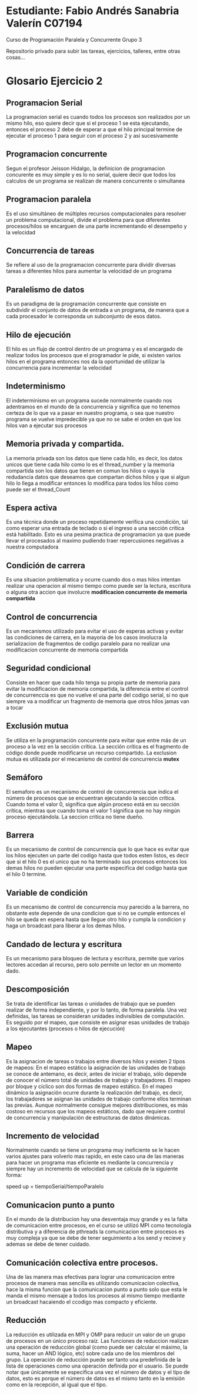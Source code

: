 # Estudiante: Fabio Andrés Sanabria Valerín C07194 

Curso de Programación Paralela y Concurrente Grupo 3

Repositorio privado para subir las tareas, ejercicios, talleres, entre otras cosas...

# Glosario Ejercicio 2

## Programacion Serial

La programacion serial es cuando todos los procesos son realizados por un mismo hilo, eso quiere decir que si el proceso 1 se esta ejecutando, entonces el proceso 2 debe de esperar a que el hilo principal termine de ejecutar el proceso 1 para seguir con el proceso 2 y asi sucesivamente

## Programacion concurrente

Segun el profesor Jeisson Hidalgo, la definicion de programacion concurente es muy simple y es lo no serial, quiere decir que todos los calculos de un programa se realizan de manera concurrente o simultanea

## Programacion paralela

Es el uso simultáneo de múltiples recursos computacionales para resolver un problema computacional, divide el problema para que diferentes procesos/hilos se encarguen de una parte incrementando el desempeño y la velocidad

## Concurrencia de tareas

Se refiere al uso de la programacion concurrente para dividir diversas tareas a diferentes hilos para aumentar la velocidad de un programa


## Paralelismo de datos

Es un paradigma de la programación concurrente que consiste en subdividir el conjunto de datos de entrada a un programa, de manera que a cada procesador le corresponda un subconjunto de esos datos.

## Hilo de ejecución

El hilo es un flujo de control dentro de un programa y es el encargado de realizar todos los procesos que el programador le pide, si existen varios hilos en el programa entonces nos da la oportunidad de utilizar la concurrencia para incrementar la velocidad

## Indeterminismo

El indeterminismo en un programa sucede normalmente cuando nos adentramos en el mundo de la concurrencia y significa que no tenemos certeza de lo que va a pasar en nuestro programa, o sea que nuestro programa se vuelve impredecible ya que no se sabe el orden en que los hilos van a ejecutar sus procesos

## Memoria privada y compartida.

La memoria privada son los datos que tiene cada hilo, es decir, los datos unicos que tiene cada hilo como lo es el thread_number y la memoria compartida son los datos que tienen en comun los hilos o vaya la redudancia datos que deseamos que compartan dichos hilos y que si algun hilo lo llega a modificar entonces lo modifica para todos los hilos como puede ser el thread_Count

## Espera activa

Es una técnica donde un proceso repetidamente verifica una condición, tal como esperar una entrada de teclado o si el ingreso a una sección crítica está habilitado. Esto es una pesima practica de programacion ya que puede llevar el procesados al maximo pudiendo traer repercusiones negativas a nuestra computadora

## Condición de carrera

Es una situacion problematica  y ocurre cuando dos o mas hilos intentan realizar una operacion al mismo tiempo como puede ser la lectura, escritura o alguna otra accion que involucre **modificacion concurrente de memoria compartida**

## Control de concurrencia

Es un mecanismos utilizado para evitar el uso de esperas activas y evitar las condiciones de carrera, en la mayoria de los casos involucra la serializacion de fragmentos de codigo paralelo para no realizar una modificacion concurrente de memoria compartida

## Seguridad condicional

Consiste en hacer que cada hilo tenga su propia parte de memoria para evitar la modificacion de memoria compartida, la diferencia entre el control de concurrenccia es que no vuelve el una parte del codigo serial, si no que siempre va a modificar un fragmento de memoria que otros hilos jamas van a tocar

## Exclusión mutua

Se utiliza en la programación concurrente para evitar que entre más de un proceso a la vez en la sección crítica. La sección crítica es el fragmento de código donde puede modificarse un recurso compartido. La exclusion mutua es utilizada por el mecanismo de control de concurrencia **mutex**

## Semáforo

El semaforo es un mecanismo de control de concurrencia que indica el número de procesos que se encuentran ejecutando la sección crítica. Cuando toma el valor 0, significa que algún proceso está en su sección crítica, mientras que cuando toma el valor 1 significa que no hay ningún proceso ejecutándola. La seccion critica no tiene dueño.

## Barrera

Es un mecanismo de control de concurrencia que lo que hace es evitar que los hilos ejecuten un parte del codigo hasta que todos esten listos, es decir que si el hilo 0 es el unico que no ha terminado sus procesos entonces los demas hilos no pueden ejecutar una parte especifica del codigo hasta que el hilo 0 termine.

## Variable de condición

Es un mecanismo de control de concurrencia muy parecido a la barrera, no obstante este depende de una condicion que si no se cumple entonces el hilo se queda en espera hasta que llegue otro hilo y cumpla la condicion y haga un broadcast para liberar a los demas hilos.

## Candado de lectura y escritura

Es un mecanismo para bloqueo de lectura y escritura, permite que varios lectores accedan al recurso, pero solo permite un lector en un momento dado.

## Descomposición

 Se trata de identificar las tareas o unidades de trabajo que se pueden realizar de forma independiente, y por lo tanto, de forma paralela. Una vez definidas, las tareas se consideran unidades indivisibles de computación. Es seguido por el mapeo, que consiste en asignar esas unidades de trabajo a los ejecutantes (procesos o hilos de ejecución)

 ## Mapeo

 Es la asignacion de tareas o trabajos entre diversos hilos y existen 2 tipos de mapeos:  En el mapeo estático la asignación de las unidades de trabajo se conoce de antemano, es decir, antes de iniciar el trabajo, sólo depende de conocer el número total de unidades de trabajo y trabajadores. El mapeo por bloque y cíclico son dos formas de mapeo estático. En el mapeo dinámico la asignación ocurre durante la realización del trabajo, es decir, los trabajadores se asignan las unidades de trabajo conforme ellos terminan las previas. Aunque normalmente consigue mejores distribuciones, es más costoso en recursos que los mapeos estáticos, dado que requiere control de concurrencia y manipulación de estructuras de datos dinámicas.

 ## Incremento de velocidad

 Normalmente cuando se tiene un programa muy ineficiente se le hacen varios ajustes para volverlo mas rapido, en este caso una de las maneras para hacer un programa mas eficiente es mediante la concurrencia y siempre hay un incremento de velocidad que se calcula de la siguiente forma:

 speed up = tiempoSerial/tiempoParalelo

## Comunicacion punto a punto

En el mundo de la distribucion hay una desventaja muy grande y es la falta de comunicacion entre procesos, en el curso se utilizó MPI como tecnología distributiva y a diferencia de pthreads la comunicacion entre procesos es muy compleja ya que se debe de tener seguimiento a los send y recieve y ademas se debe de tener cuidado.

## Comunicación colectiva entre procesos.

Una de las manera mas efectivas para lograr una comunicacion entre procesos de manera mas sencilla es utilizando comunicacion colectiva, hace la misma funcion que la comunicacion punto a punto solo que esta le manda el mismo mensaje a todos los procesos al mismo tiempo mediante un broadcast hacaiendo el ccodigo mas compacto y eficiente.

## Reducción

La reducción es utilizada en MPI y OMP para reducir un valor de un grupo de procesos en un único proceso raíz. Las funciones de reduccion realizan una operación de reducción global (como puede ser calcular el máximo, la suma, hacer un AND lógico, etc) sobre cada uno de los miembros del grupo. La operación de reducción puede ser tanto una predefinida de la lista de operaciones como una operación definida por el usuario.
Se puede notar que únicamente se especifica una vez el número de datos y el tipo de datos, esto es porque el número de datos es el mismo tanto en la emisión como en la recepción, al igual que el tipo.